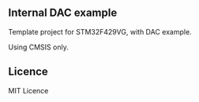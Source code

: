 ## Internal DAC example
Template project for STM32F429VG, with DAC example.


Using CMSIS only.

## Licence
MIT Licence
